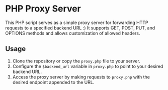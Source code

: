 # PHP Proxy Server

This PHP script serves as a simple proxy server for forwarding HTTP requests to a specified backend URL :)
It supports GET, POST, PUT, and OPTIONS methods and allows customization of allowed headers.

## Usage

1. Clone the repository or copy the `proxy.php` file to your server.
2. Configure the `$backend_url` variable in `proxy.php` to point to your desired backend URL.
3. Access the proxy server by making requests to `proxy.php` with the desired endpoint appended to the URL.
